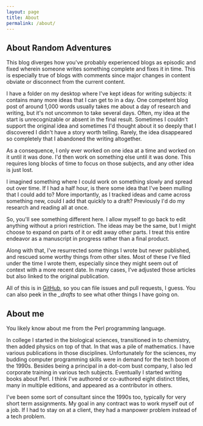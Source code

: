```yaml
---
layout: page
title: About
permalink: /about/
---
```


## About Random Adventures

This blog diverges how you've probably experienced blogs as episodic and fixed wherein someone writes something complete and fixes it in time. This is especially true of blogs with comments since major changes in content obviate or disconnect from the current content.

I have a folder on my desktop where I've kept ideas for writing subjects: it contains many more ideas that I can get to in a day. One competent blog post of around 1,000 words usually takes me about a day of research and writing, but it's not uncommon to take several days. Often, my idea at the start is unrecognizable or absent in the final result. Sometimes I couldn't support the original idea and sometimes I'd thought about it so deeply that I discovered I didn't have a story worth telling. Rarely, the idea disappeared so completely that I abandoned the writing altogether.

As a consequence, I only ever worked on one idea at a time and worked on it until it was done. I'd then work on something else until it was done. This requires long blocks of time to focus on those subjects, and any other idea is just lost.

I imagined something where I could work on something
slowly and spread out over time. If I had a half hour, is there some idea that I've been mulling that I could add to? More importantly, as I tracked ideas and came across something new, could I add that quickly to a draft? Previously I'd do my research and reading all at once.

So, you'll see something different here. I allow myself to go back to edit anything without a priori restriction. The ideas may be the same, but I might choose to expand on parts of it or edit away other parts. I treat this entire endeavor as a manuscript in progress rather than a final product.

Along with that, I've resurrected some things I wrote but never published, and rescued some worthy things from other sites. Most of these I've filed under the time I wrote them, especially since they might seem out of context with a more recent date. In many cases, I've adjusted those articles but also linked to the original publication.

All of this is in [GitHub](https://github.com/briandfoy/briandfoy.github.io), so you can file issues and pull requests, I guess. You can also peek in the *_drafts* to see what other things I have going on.

## About me

You likely know about me from the Perl programming language.

In college I started in the biological sciences, transitioned in to chemistry, then added physics on top of that. In that was a pile of mathematics. I have various publications in those disciplines. Unfortunately for the sciences, my budding computer programming skills were in demand for the tech boom of the 1990s. Besides being a principal in a dot-com bust company, I also led corporate training in various tech subjects. Eventually I started writing books about Perl. I think I've authored or co-authored eight distinct titles, many in multiple editions, and appeared as a contributor in others.

I've been some sort of consultant since the 1990s too, typically for very short term assignments. My goal in any contract was to work myself out of a job. If I had to stay on at a client, they had a manpower problem instead of a tech problem.


